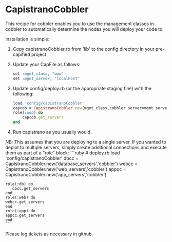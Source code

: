 CapistranoCobbler
=================

This recipe for cobbler enables you to use the management classes in cobbler to automatically determine the nodes you will deploy your code to.

Installation is simple:

1. Copy capistranoCobbler.rb from 'lib' to the config directory in your pre-capified project
2. Update your CapFile as follows:
    ```ruby
    set :mgmt_class, "www"    
    set :mgmt_server, "localhost"
    ```

3. Update config/deploy.rb (or the appropriate staging file!) with the following:
    ```ruby
    load 'config/capistranoCobbler'  
    capcob = CapistranoCobbler.new(mgmt_class,cobbler_server=mgmt_server)  
    role(:web) do  
        capcob.get_servers  
    end
    ```

4. Run capistrano as you usually would.

NB: This assumes that you are deploying to a single server.  If you wanted to deplot to multiple servers, simply create additional connections and execute them as part of a "role" block:
    ```ruby
    # deploy.rb
    load 'config/capistranoCobbler'
    dbcc = CapistranoCobbler.new('database_servers','cobbler')
    webcc = CapistranoCobbler.new('web_servers','cobbler')
    appcc = CapistranoCobbler.new('app_servers','cobbler')

    role(:db) do
       dbcc.get_servers
    end
    role(:web) do
	webcc.get_servers
    end
    role(:app) do
	appcc.get_servers
    end
    ```
Please log tickets as necessary in github.

